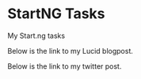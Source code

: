 # StartNG Tasks
 My Start.ng tasks

Below is the link to my Lucid blogpost.


Below is the link to my twitter post.
